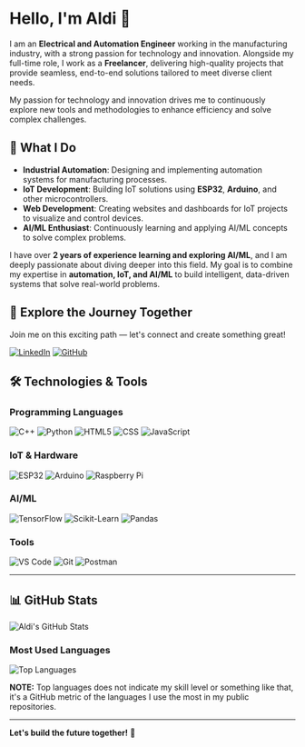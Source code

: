 # Hello, I'm Aldi 👋

I am an **Electrical and Automation Engineer** working in the manufacturing industry, with a strong passion for technology and innovation. Alongside my full-time role, I work as a **Freelancer**, delivering high-quality projects that provide seamless, end-to-end solutions tailored to meet diverse client needs. 

My passion for technology and innovation drives me to continuously explore new tools and methodologies to enhance efficiency and solve complex challenges.

## 🌟 **What I Do**
- **Industrial Automation**: Designing and implementing automation systems for manufacturing processes.
- **IoT Development**: Building IoT solutions using **ESP32**, **Arduino**, and other microcontrollers.
- **Web Development**: Creating websites and dashboards for IoT projects to visualize and control devices.
- **AI/ML Enthusiast**: Continuously learning and applying AI/ML concepts to solve complex problems.

I have over **2 years of experience learning and exploring AI/ML**, and I am deeply passionate about diving deeper into this field. My goal is to combine my expertise in **automation, IoT, and AI/ML** to build intelligent, data-driven systems that solve real-world problems.


## 🌟 **Explore the Journey Together** ##

Join me on this exciting path — let's connect and create something great!

[![LinkedIn](https://img.shields.io/badge/LinkedIn-0077B5?style=for-the-badge&logo=linkedin&logoColor=white)](https://www.linkedin.com/in/ahmad-reinaldi-akbar/)
[![GitHub](https://img.shields.io/badge/GitHub-100000?style=for-the-badge&logo=github&logoColor=white)](https://github.com/reinaldi09/)

## 🛠️ **Technologies & Tools**
### **Programming Languages**
![C++](https://img.shields.io/badge/C++-00599C?style=for-the-badge&logo=c%2B%2B&logoColor=white)
![Python](https://img.shields.io/badge/Python-3776AB?style=for-the-badge&logo=python&logoColor=white)
![HTML5](https://img.shields.io/badge/HTML5-E34F26?style=for-the-badge&logo=html5&logoColor=white)
![CSS](https://img.shields.io/badge/CSS-1572B6?style=for-the-badge&logo=css3&logoColor=white)
![JavaScript](https://img.shields.io/badge/JavaScript-F7DF1E?style=for-the-badge&logo=javascript&logoColor=black)

### **IoT & Hardware**
![ESP32](https://img.shields.io/badge/ESP32-000000?style=for-the-badge&logo=espressif&logoColor=white)
![Arduino](https://img.shields.io/badge/Arduino-00979D?style=for-the-badge&logo=arduino&logoColor=white)
![Raspberry Pi](https://img.shields.io/badge/Raspberry_Pi-C51A4A?style=for-the-badge&logo=raspberry-pi&logoColor=white)

### **AI/ML**
![TensorFlow](https://img.shields.io/badge/TensorFlow-FF6F00?style=for-the-badge&logo=tensorflow&logoColor=white)
![Scikit-Learn](https://img.shields.io/badge/Scikit_Learn-F7931E?style=for-the-badge&logo=scikit-learn&logoColor=white)
![Pandas](https://img.shields.io/badge/Pandas-150458?style=for-the-badge&logo=pandas&logoColor=white)

### **Tools**
![VS Code](https://img.shields.io/badge/VS_Code-007ACC?style=for-the-badge&logo=visual-studio-code&logoColor=white)
![Git](https://img.shields.io/badge/Git-F05032?style=for-the-badge&logo=git&logoColor=white)
![Postman](https://img.shields.io/badge/Postman-FF6C37?style=for-the-badge&logo=postman&logoColor=white)

---

## 📊 **GitHub Stats**
![Aldi's GitHub Stats](https://github-readme-stats.vercel.app/api?username=reinaldi09&show_icons=true&theme=radical)

### **Most Used Languages**
![Top Languages](https://github-readme-stats.vercel.app/api/top-langs/?username=reinaldi09&layout=compact&theme=radical)

**NOTE:** Top languages does not indicate my skill level or something like that, it's a GitHub metric of the languages I use the most in my public repositories.

---

**Let's build the future together!** 🚀

